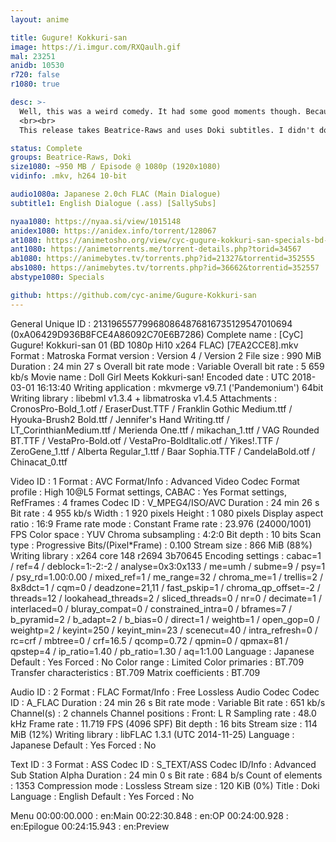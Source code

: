 ```yaml
---
layout: anime

title: Gugure! Kokkuri-san
image: https://i.imgur.com/RXQaulh.gif
mal: 23251
anidb: 10530
r720: false
r1080: true

desc: >-
  Well, this was a weird comedy. It had some good moments though. Because who doesn't love a block-eyed girl who can't smile?
  <br><br>
  This release takes Beatrice-Raws and uses Doki subtitles. I didn't do much with the subtitles since not much modification was really needed. Just a few edits here and there.

status: Complete
groups: Beatrice-Raws, Doki
size1080: ~950 MB / Episode @ 1080p (1920x1080)
vidinfo: .mkv, h264 10-bit

audio1080a: Japanese 2.0ch FLAC (Main Dialogue)
subtitle1: English Dialogue (.ass) [SallySubs]

nyaa1080: https://nyaa.si/view/1015148
anidex1080: https://anidex.info/torrent/128067
at1080: https://animetosho.org/view/cyc-gugure-kokkuri-san-specials-bd-1080p-hi10-x264-flac.d128067
ant1080: https://animetorrents.me/torrent-details.php?torid=34567
ab1080: https://animebytes.tv/torrents.php?id=21327&torrentid=352555
abs1080: https://animebytes.tv/torrents.php?id=36662&torrentid=352557
abstype1080: Specials

github: https://github.com/cyc-anime/Gugure-Kokkuri-san
---
```

General
Unique ID                                : 213196557799680864876816735129547010694 (0xA06429D936B8FCE4A86092C70E6B7286)
Complete name                            : [CyC] Gugure! Kokkuri-san 01 (BD 1080p Hi10 x264 FLAC) [7EA2CCE8].mkv
Format                                   : Matroska
Format version                           : Version 4 / Version 2
File size                                : 990 MiB
Duration                                 : 24 min 27 s
Overall bit rate mode                    : Variable
Overall bit rate                         : 5 659 kb/s
Movie name                               : Doll Girl Meets Kokkuri-san!
Encoded date                             : UTC 2018-03-01 16:13:40
Writing application                      : mkvmerge v9.7.1 ('Pandemonium') 64bit
Writing library                          : libebml v1.3.4 + libmatroska v1.4.5
Attachments                              : CronosPro-Bold_1.otf / EraserDust.TTF / Franklin Gothic Medium.ttf / Hyouka-Brush2 Bold.ttf / Jennifer's Hand Writing.ttf / LT_CorinthianMedium.ttf / Merienda One.ttf / mikachan_1.ttf / VAG Rounded BT.TTF / VestaPro-Bold.otf / VestaPro-BoldItalic.otf / Yikes!.TTF / ZeroGene_1.ttf / Alberta Regular_1.ttf / Baar Sophia.TTF / CandelaBold.otf / Chinacat_0.ttf

Video
ID                                       : 1
Format                                   : AVC
Format/Info                              : Advanced Video Codec
Format profile                           : High 10@L5
Format settings, CABAC                   : Yes
Format settings, RefFrames               : 4 frames
Codec ID                                 : V_MPEG4/ISO/AVC
Duration                                 : 24 min 26 s
Bit rate                                 : 4 955 kb/s
Width                                    : 1 920 pixels
Height                                   : 1 080 pixels
Display aspect ratio                     : 16:9
Frame rate mode                          : Constant
Frame rate                               : 23.976 (24000/1001) FPS
Color space                              : YUV
Chroma subsampling                       : 4:2:0
Bit depth                                : 10 bits
Scan type                                : Progressive
Bits/(Pixel*Frame)                       : 0.100
Stream size                              : 866 MiB (88%)
Writing library                          : x264 core 148 r2694 3b70645
Encoding settings                        : cabac=1 / ref=4 / deblock=1:-2:-2 / analyse=0x3:0x133 / me=umh / subme=9 / psy=1 / psy_rd=1.00:0.00 / mixed_ref=1 / me_range=32 / chroma_me=1 / trellis=2 / 8x8dct=1 / cqm=0 / deadzone=21,11 / fast_pskip=1 / chroma_qp_offset=-2 / threads=12 / lookahead_threads=2 / sliced_threads=0 / nr=0 / decimate=1 / interlaced=0 / bluray_compat=0 / constrained_intra=0 / bframes=7 / b_pyramid=2 / b_adapt=2 / b_bias=0 / direct=1 / weightb=1 / open_gop=0 / weightp=2 / keyint=250 / keyint_min=23 / scenecut=40 / intra_refresh=0 / rc=crf / mbtree=0 / crf=16.5 / qcomp=0.72 / qpmin=0 / qpmax=81 / qpstep=4 / ip_ratio=1.40 / pb_ratio=1.30 / aq=1:1.00
Language                                 : Japanese
Default                                  : Yes
Forced                                   : No
Color range                              : Limited
Color primaries                          : BT.709
Transfer characteristics                 : BT.709
Matrix coefficients                      : BT.709

Audio
ID                                       : 2
Format                                   : FLAC
Format/Info                              : Free Lossless Audio Codec
Codec ID                                 : A_FLAC
Duration                                 : 24 min 26 s
Bit rate mode                            : Variable
Bit rate                                 : 651 kb/s
Channel(s)                               : 2 channels
Channel positions                        : Front: L R
Sampling rate                            : 48.0 kHz
Frame rate                               : 11.719 FPS (4096 SPF)
Bit depth                                : 16 bits
Stream size                              : 114 MiB (12%)
Writing library                          : libFLAC 1.3.1 (UTC 2014-11-25)
Language                                 : Japanese
Default                                  : Yes
Forced                                   : No

Text
ID                                       : 3
Format                                   : ASS
Codec ID                                 : S_TEXT/ASS
Codec ID/Info                            : Advanced Sub Station Alpha
Duration                                 : 24 min 0 s
Bit rate                                 : 684 b/s
Count of elements                        : 1353
Compression mode                         : Lossless
Stream size                              : 120 KiB (0%)
Title                                    : Doki
Language                                 : English
Default                                  : Yes
Forced                                   : No

Menu
00:00:00.000                             : en:Main
00:22:30.848                             : en:OP
00:24:00.928                             : en:Epilogue
00:24:15.943                             : en:Preview